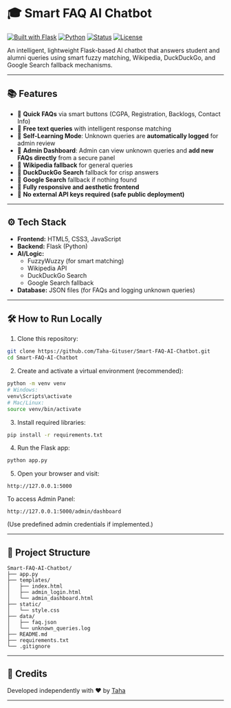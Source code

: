 # 🎓 Smart FAQ AI Chatbot

[![Built with Flask](https://img.shields.io/badge/Built%20with-Flask-blue)](https://flask.palletsprojects.com/)
[![Python](https://img.shields.io/badge/Python-3.10-green)](https://www.python.org/)
[![Status](https://img.shields.io/badge/Status-Completed-brightgreen)]()
[![License](https://img.shields.io/badge/License-MIT-lightgrey)]()

An intelligent, lightweight Flask-based AI chatbot that answers student and alumni queries using smart fuzzy matching, Wikipedia, DuckDuckGo, and Google Search fallback mechanisms.


---

## 📚 Features
- 🎯 **Quick FAQs** via smart buttons (CGPA, Registration, Backlogs, Contact Info)
- 🎯 **Free text queries** with intelligent response matching
- 🎯 **Self-Learning Mode**: Unknown queries are **automatically logged** for admin review
- 🎯 **Admin Dashboard**: Admin can view unknown queries and **add new FAQs directly** from a secure panel
- 🎯 **Wikipedia fallback** for general queries
- 🎯 **DuckDuckGo Search** fallback for crisp answers
- 🎯 **Google Search** fallback if nothing found
- 🎯 **Fully responsive and aesthetic frontend**
- 🎯 **No external API keys required (safe public deployment)**

---

## ⚙️ Tech Stack
- **Frontend:** HTML5, CSS3, JavaScript
- **Backend:** Flask (Python)
- **AI/Logic:** 
  - FuzzyWuzzy (for smart matching)
  - Wikipedia API
  - DuckDuckGo Search
  - Google Search fallback
- **Database:** JSON files (for FAQs and logging unknown queries)

---

## 🛠️ How to Run Locally
1. Clone this repository:

```bash
git clone https://github.com/Taha-Gituser/Smart-FAQ-AI-Chatbot.git
cd Smart-FAQ-AI-Chatbot
```

2. Create and activate a virtual environment (recommended):

```bash
python -m venv venv
# Windows:
venv\Scripts\activate
# Mac/Linux:
source venv/bin/activate
```

3. Install required libraries:

```bash
pip install -r requirements.txt
```

4. Run the Flask app:

```bash
python app.py
```

5. Open your browser and visit:

```
http://127.0.0.1:5000
```

To access Admin Panel:

```
http://127.0.0.1:5000/admin/dashboard
```

(Use predefined admin credentials if implemented.)

---

## 📁 Project Structure
```
Smart-FAQ-AI-Chatbot/
├── app.py
├── templates/
│   ├── index.html
│   ├── admin_login.html
│   └── admin_dashboard.html
├── static/
│   └── style.css
├── data/
│   ├── faq.json
│   └── unknown_queries.log
├── README.md
├── requirements.txt
└── .gitignore
```

---

## 🙌 Credits
Developed independently with ❤️ by [Taha](https://github.com/Taha-Gituser)

---
